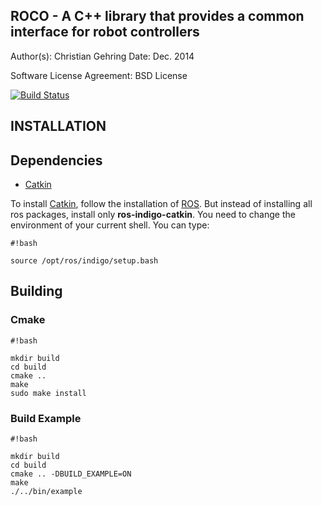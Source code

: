 ROCO - A C++ library that provides a common interface for robot controllers
----------------------------------------------------------------------------

Author(s): Christian Gehring
Date: Dec. 2014

Software License Agreement: BSD License

[![Build Status](http://129.132.38.183:8080/buildStatus/icon?job=roco)](http://129.132.38.183:8080/job/roco/)

INSTALLATION
------------

## Dependencies
* [Catkin](https://github.com/ros/catkin)

To install [Catkin](https://github.com/ros/catkin), follow the installation of [ROS](http://wiki.ros.org/indigo/Installation/Ubuntu). But instead of installing all ros packages, install only **ros-indigo-catkin**.
You need to change the environment of your current shell. You can type:


```
#!bash

source /opt/ros/indigo/setup.bash
```


## Building

### Cmake
```
#!bash

mkdir build
cd build
cmake ..
make
sudo make install
```

### Build Example

```
#!bash

mkdir build
cd build
cmake .. -DBUILD_EXAMPLE=ON
make
./../bin/example
```
